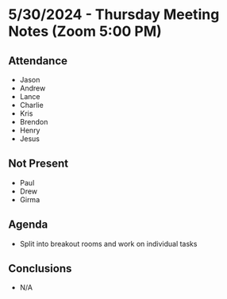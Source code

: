 # 5/30/2024 - Thursday Meeting Notes (Zoom 5:00 PM)

## Attendance 
- Jason
- Andrew
- Lance
- Charlie
- Kris
- Brendon
- Henry
- Jesus

## Not Present
- Paul
- Drew
- Girma

## Agenda
- Split into breakout rooms and work on individual tasks

## Conclusions
- N/A 